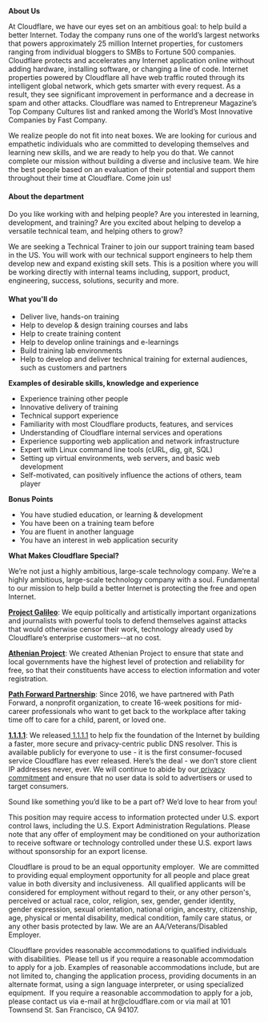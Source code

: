 <div class="content-intro">
	<div><strong>About Us</strong></div>
	<div>
		<p><span style="font-weight: 400;">At Cloudflare, we have our eyes set on an ambitious goal: to help build a better Internet. Today the company runs one of the world’s largest networks that powers approximately 25 million Internet properties, for customers ranging from individual bloggers to SMBs to Fortune 500 companies. Cloudflare protects and accelerates any Internet application online without adding hardware, installing software, or changing a line of code. Internet properties powered by Cloudflare all have web traffic routed through its intelligent global network, which gets smarter with every request. As a result, they see significant improvement in performance and a decrease in spam and other attacks. Cloudflare was named to Entrepreneur Magazine’s Top Company Cultures list and ranked among the World’s Most Innovative Companies by Fast Company.</span><span style="font-weight: 400;">&nbsp;</span></p>
		<p><span style="font-weight: 400;">We realize people do not fit into neat boxes. We are looking for curious and empathetic individuals who are committed to developing themselves and learning new skills, and we are ready to help you do that. We cannot complete our mission without building a diverse and inclusive team. We hire the best people based on an evaluation of their potential and support them throughout their time at Cloudflare. Come join us!&nbsp;</span></p>
	</div>
</div>
<h4>About the department</h4>
<p><span style="font-weight: 400;">Do you like working with and helping people? Are you interested in learning, development, and training? Are you excited about helping to develop a versatile technical team, and helping others to grow?&nbsp;&nbsp;</span></p>
<p><span style="font-weight: 400;">We are seeking a Technical Trainer to join our support training team based in the US. You will work with our technical support engineers to help them develop new and expand existing skill sets. This is a position where you will be working directly with internal teams including, support, product, engineering, success, solutions, security and more.&nbsp;</span></p>
<h4>What you'll do</h4>
<ul>
	<li style="font-weight: 400;"><span style="font-weight: 400;">Deliver live, hands-on training</span></li>
	<li style="font-weight: 400;"><span style="font-weight: 400;">Help to develop &amp; design training courses and labs</span></li>
	<li style="font-weight: 400;"><span style="font-weight: 400;">Help to create training content</span></li>
	<li style="font-weight: 400;"><span style="font-weight: 400;">Help to develop online trainings and e-learnings</span></li>
	<li style="font-weight: 400;"><span style="font-weight: 400;">Build training lab environments</span></li>
	<li style="font-weight: 400;"><span style="font-weight: 400;">Help to develop and deliver technical training for external audiences, such as customers and partners</span></li>
</ul>
<p><strong>Examples of desirable skills, knowledge and experience</strong></p>
<ul>
	<li><span style="font-weight: 400;">Experience training other people</span></li>
	<li><span style="font-weight: 400;">Innovative delivery of training</span></li>
	<li><span style="font-weight: 400;">Technical support experience</span></li>
	<li><span style="font-weight: 400;">Familiarity with most Cloudflare products, features, and services</span></li>
	<li><span style="font-weight: 400;">Understanding of Cloudflare internal services and operations</span></li>
	<li><span style="font-weight: 400;">Experience supporting web application and network infrastructure</span></li>
	<li><span style="font-weight: 400;">Expert with Linux command line tools (cURL, dig, git, SQL)</span></li>
	<li><span style="font-weight: 400;">Setting up virtual environments, web servers, and basic web development</span></li>
	<li><span style="font-weight: 400;">Self-motivated, can positively influence the actions of others, team player</span></li>
</ul>
<p><strong>Bonus Points</strong></p>
<ul>
	<li style="font-weight: 400;"><span style="font-weight: 400;">You have studied education, or learning &amp; development</span></li>
	<li style="font-weight: 400;"><span style="font-weight: 400;">You have been on a training team before</span></li>
	<li style="font-weight: 400;"><span style="font-weight: 400;">You are fluent in another language</span></li>
	<li style="font-weight: 400;"><span style="font-weight: 400;">You have an interest in web application security</span></li>
</ul>
<div class="content-conclusion">
	<p><strong>What Makes Cloudflare Special?</strong></p>
	<p><span style="font-weight: 400;">We’re not just a highly ambitious, large-scale technology company. We’re a highly ambitious, large-scale technology company with a soul. Fundamental to our mission to help build a better Internet is protecting the free and open Internet.</span></p>
	<p><a href="https://blog.cloudflare.com/protecting-free-expression-online/"><strong>Project Galileo</strong></a><span style="font-weight: 400;">: We equip politically and artistically important organizations and journalists with powerful tools to defend themselves against attacks that would otherwise censor their work, technology already used by Cloudflare’s enterprise customers--at no cost.</span></p>
	<p><strong><a href="https://www.cloudflare.com/athenian/">Athenian Project</a></strong><span style="font-weight: 400;">: We created Athenian Project to ensure that state and local governments have the highest level of protection and reliability for free, so that their constituents have access to election information and voter registration.</span></p>
	<p><a href="https://blog.cloudflare.com/tag/path-forward/"><strong>Path Forward Partnership</strong></a><span style="font-weight: 400;">: Since 2016, we have partnered with Path Forward, a nonprofit organization, to create 16-week positions for mid-career professionals who want to get back to the workplace after taking time off to care for a child, parent, or loved one.</span></p>
	<p><a href="https://1.1.1.1/"><strong>1.1.1.1</strong></a><span style="font-weight: 400;">: We released</span><a href="https://1.1.1.1/"> <span style="font-weight: 400;">1.1.1.1</span></a><span style="font-weight: 400;"> to help fix the foundation of the Internet by building a faster, more secure and privacy-centric public DNS resolver. This is available publicly for everyone to use - it is the first consumer-focused service Cloudflare has ever released. Here’s the deal - we don’t store client IP addresses never, ever. We will continue to abide by our</span><a href="https://developers.cloudflare.com/1.1.1.1/privacy/public-dns-resolver"> privacy commitment</a><span style="font-weight: 400;"> and ensure that no user data is sold to advertisers or used to target consumers.</span></p>
	<p><span style="font-weight: 400;">Sound like something you’d like to be a part of? We’d love to hear from you!</span></p>
	<p><span style="font-weight: 400;">This position may require access to information protected under U.S. export control laws, including the U.S. Export Administration Regulations. Please note that any offer of employment may be conditioned on your authorization to receive software or technology controlled under these U.S. export laws without sponsorship for an export license.</span></p>
	<p><span style="font-weight: 400;">Cloudflare is proud to be an equal opportunity employer. &nbsp;We are committed to providing equal employment opportunity for all people and place great value in both diversity and inclusiveness. &nbsp;All qualified applicants will be considered for employment without regard to their, or any other person's, perceived or actual</span> <span style="font-weight: 400;">race, color, religion, sex, gender, gender identity, gender expression, sexual orientation, national origin, ancestry, citizenship, age, physical or mental disability, medical condition, family care status, or any other basis protected by law. </span><span style="font-weight: 400;">We are an AA/Veterans/Disabled Employer.</span></p>
	<p><span style="font-weight: 400;">Cloudflare provides reasonable accommodations to qualified individuals with disabilities. &nbsp;Please tell us if you require a reasonable accommodation to apply for a job. Examples of reasonable accommodations include, but are not limited to, changing the application process, providing documents in an alternate format, using a sign language interpreter, or using specialized equipment. &nbsp;If you require a reasonable accommodation to apply for a job, please contact us via e-mail at </span><span style="font-weight: 400;">hr@cloudflare.com</span><span style="font-weight: 400;"> or via mail at 101 Townsend St. San Francisco, CA 94107.</span></p>
</div>
